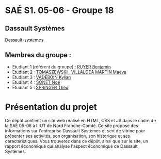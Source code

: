# SAÉ S1. 05-06 - Groupe 18 

## Dassault Systèmes 

[Dassault-systemes](https://github.com/Noe-Sonet/Dassault-systemes/) 

## Membres du groupe : 

- Etudiant 1 (référent du groupe) :  [RUYER Benjamin](mailto:benjamin.ruyer@edu.univ-fcomte.fr?subject=SAE_1_05_06_Groupe_18_Dassault_Systèmes) 
- Etudiant 2 : [TOMASZEWSKI--VILLALDEA MARTIN Maeva](mailto:maeva.tomaszewski--villaldea_martin@edu.univ-fcomte.fr?subject=SAE_1_05_06_Groupe_18_Dassault_Systèmes) 
- Etudiant 3 : [VADEBOIN Kylian](mailto:kylian.vadeboin@edu.univ-fcomte.fr?subject=SAE_1_05_06_Groupe_18_Dassault_Systèmes) 
- Etudiant 4 : [SONET Noé](mailto:noe.sonet@edu.univ-fcomte.fr?subject=SAE_1_05_06_Groupe_18_Dassault_Systèmes) 
- Etudiant 5 : [SPRINGER Théo](mailto:theo.springer@edu.univ-fcomte.fr?subject=SAE_1_05_06_Groupe_18_Dassault_Systèmes) 

# Présentation du projet

Ce dépôt contient un site web réalisé en HTML, CSS et JS dans le cadre de la SAÉ 05-06 à l'IUT de Nord Franche-Comté. Ce site propose des informations sur l'entreprise Dassault Systèmes et sert de vitrine pour présenter ses activités, son organisation, son historique et ses caractéristiques. Vous trouverez dans ce dépôt, ainsi que sur le site, un rapport économique qui analyse l'aspect économique de Dassault Systèmes.
